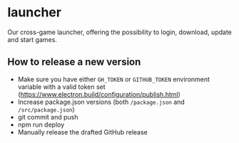 # launcher

Our cross-game launcher, offering the possibility to login, download, update and start games.

## How to release a new version

- Make sure you have either `GH_TOKEN` or `GITHUB_TOKEN` environment variable with a valid token set (https://www.electron.build/configuration/publish.html)
- Increase package.json versions (both `/package.json` and `/src/package.json`)
- git commit and push
- npm run deploy
- Manually release the drafted GitHub release
